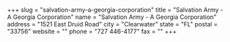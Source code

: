+++
slug = "salvation-army-a-georgia-corporation"
title = "Salvation Army - A Georgia Corporation"
name = "Salvation Army - A Georgia Corporation"
address = "1521 East Druid Road"
city = "Clearwater"
state = "FL"
postal = "33756"
website = ""
phone = "727 446-4177"
fax = ""
+++
